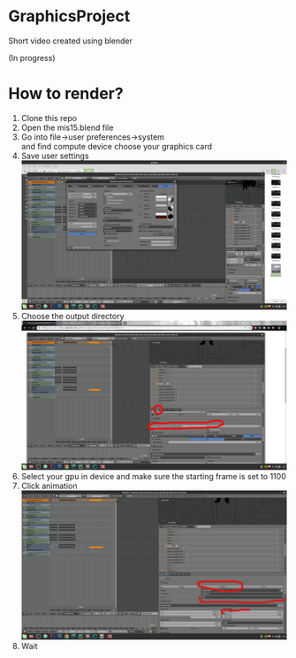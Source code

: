# GraphicsProject
Short video created using blender

(In progress)

<h1>How to render?</h1>

<ol>
  <li>Clone this repo</li>
  <li>Open the mis15.blend file</li>
  <li>Go into file->user preferences->system<br>
    and find compute device choose your graphics card</li>
  <li>Save user settings</li>
  <img src="https://github.com/JankDev/GraphicsProject/blob/master/blender-settings.png" width="700"/>
  <li>Choose the output directory</li>
  <img src="output-dir.png" width="700"/>
  <li>Select your gpu in device and make sure the starting frame is set to 1100</li>
  <li>Click animation</li>
  <img src="render.png" width="700"/>
  <li>Wait</li>
  
</ol>

